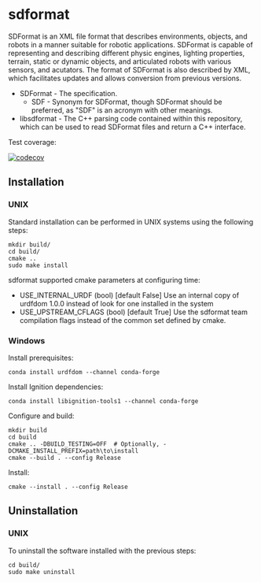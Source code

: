 # sdformat #

SDFormat is an XML file format that describes environments, objects, and robots
in a manner suitable for robotic applications. SDFormat is capable of representing
and describing different physic engines, lighting properties, terrain, static
or dynamic objects, and articulated robots with various sensors, and acutators.
The format of SDFormat is also described by XML, which facilitates updates and
allows conversion from previous versions.

* SDFormat - The specification.
    * SDF - Synonym for SDFormat, though SDFormat should be preferred, as "SDF"
      is an acronym with other meanings.
* libsdformat - The C++ parsing code contained within this repository,
  which can be used to read SDFormat files and return a C++ interface.

Test coverage:

[![codecov](https://codecov.io/bb/osrf/sdformat/branch/default/graph/badge.svg)](https://codecov.io/bb/osrf/sdformat)


## Installation ##

### UNIX

Standard installation can be performed in UNIX systems using the following
steps:

```
mkdir build/
cd build/
cmake ..
sudo make install
```

sdformat supported cmake parameters at configuring time:
 - USE_INTERNAL_URDF (bool) [default False]
   Use an internal copy of urdfdom 1.0.0 instead of look for one
   installed in the system
 - USE_UPSTREAM_CFLAGS (bool) [default True]
   Use the sdformat team compilation flags instead of the common set defined
   by cmake.

### Windows

Install prerequisites:

```
conda install urdfdom --channel conda-forge
```

Install Ignition dependencies:

```
conda install libignition-tools1 --channel conda-forge
```

Configure and build:

```
mkdir build
cd build
cmake .. -DBUILD_TESTING=OFF  # Optionally, -DCMAKE_INSTALL_PREFIX=path\to\install
cmake --build . --config Release
```

Install:

```
cmake --install . --config Release
```

## Uninstallation ##

### UNIX

To uninstall the software installed with the previous steps:

```
cd build/
sudo make uninstall
```
